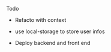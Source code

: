 Todo

+ Refacto with context
+ use local-storage to store user infos

+ Deploy backend and front end